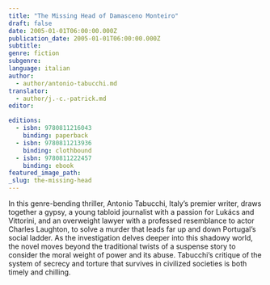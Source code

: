 ```yaml
---
title: "The Missing Head of Damasceno Monteiro"
draft: false
date: 2005-01-01T06:00:00.000Z
publication_date: 2005-01-01T06:00:00.000Z
subtitle:
genre: fiction
subgenre:
language: italian
author:
  - author/antonio-tabucchi.md
translator:
  - author/j.-c.-patrick.md
editor:

editions:
  - isbn: 9780811216043
    binding: paperback
  - isbn: 9780811213936
    binding: clothbound
  - isbn: 9780811222457
    binding: ebook
featured_image_path:
_slug: the-missing-head
---
```


In this genre-bending thriller, Antonio Tabucchi, Italy’s premier writer, draws together a gypsy, a young tabloid journalist with a passion for Lukács and Vittorini, and an overweight lawyer with a professed resemblance to actor Charles Laughton, to solve a murder that leads far up and down Portugal’s social ladder. As the investigation delves deeper into this shadowy world, the novel moves beyond the traditional twists of a suspense story to consider the moral weight of power and its abuse. Tabucchi’s critique of the system of secrecy and torture that survives in civilized societies is both timely and chilling.

